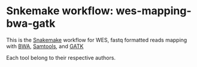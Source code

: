 # Snkemake workflow: wes-mapping-bwa-gatk

This is the [Snakemake](https://academic.oup.com/bioinformatics/article/28/19/2520/290322) workflow for WES, fastq formatted reads mapping with [BWA](https://github.com/lh3/bwa), [Samtools](https://github.com/samtools/samtools), and [GATK](https://gatkforums.broadinstitute.org/gatk)

Each tool belong to their respective authors.
